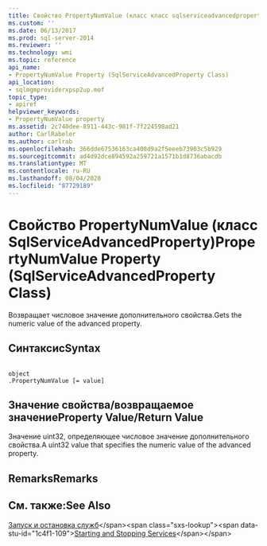 ```yaml
---
title: Свойство PropertyNumValue (класс класс sqlserviceadvancedproperty) | Документация Майкрософт
ms.custom: ''
ms.date: 06/13/2017
ms.prod: sql-server-2014
ms.reviewer: ''
ms.technology: wmi
ms.topic: reference
api_name:
- PropertyNumValue Property (SqlServiceAdvancedProperty Class)
api_location:
- sqlmgmproviderxpsp2up.mof
topic_type:
- apiref
helpviewer_keywords:
- PropertyNumValue property
ms.assetid: 2c740dee-8911-443c-981f-7f224598ad21
author: CarlRabeler
ms.author: carlrab
ms.openlocfilehash: 366dde67536163ca408d9a2f5eeeb73903c5b929
ms.sourcegitcommit: ad4d92dce894592a259721a1571b1d8736abacdb
ms.translationtype: MT
ms.contentlocale: ru-RU
ms.lasthandoff: 08/04/2020
ms.locfileid: "87729189"
---
```

# <a name="propertynumvalue-property-sqlserviceadvancedproperty-class"></a><span data-ttu-id="1c4f1-102">Свойство PropertyNumValue (класс SqlServiceAdvancedProperty)</span><span class="sxs-lookup"><span data-stu-id="1c4f1-102">PropertyNumValue Property (SqlServiceAdvancedProperty Class)</span></span>
  <span data-ttu-id="1c4f1-103">Возвращает числовое значение дополнительного свойства.</span><span class="sxs-lookup"><span data-stu-id="1c4f1-103">Gets the numeric value of the advanced property.</span></span>  
  
## <a name="syntax"></a><span data-ttu-id="1c4f1-104">Синтаксис</span><span class="sxs-lookup"><span data-stu-id="1c4f1-104">Syntax</span></span>  
  
```  
  
object  
.PropertyNumValue [= value]  
```  
  
## <a name="property-valuereturn-value"></a><span data-ttu-id="1c4f1-105">Значение свойства/возвращаемое значение</span><span class="sxs-lookup"><span data-stu-id="1c4f1-105">Property Value/Return Value</span></span>  
 <span data-ttu-id="1c4f1-106">Значение uint32, определяющее числовое значение дополнительного свойства.</span><span class="sxs-lookup"><span data-stu-id="1c4f1-106">A uint32 value that specifies the numeric value of the advanced property.</span></span>  
  
## <a name="remarks"></a><span data-ttu-id="1c4f1-107">Remarks</span><span class="sxs-lookup"><span data-stu-id="1c4f1-107">Remarks</span></span>  
  
## <a name="see-also"></a><span data-ttu-id="1c4f1-108">См. также:</span><span class="sxs-lookup"><span data-stu-id="1c4f1-108">See Also</span></span>  
 <span data-ttu-id="1c4f1-109">[Запуск и остановка служб](https://technet.microsoft.com/library/ms174886\(v=sql.105\).aspx)</span><span class="sxs-lookup"><span data-stu-id="1c4f1-109">[Starting and Stopping Services](https://technet.microsoft.com/library/ms174886\(v=sql.105\).aspx)</span></span>  
  
  
